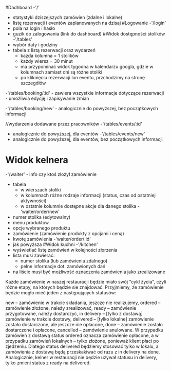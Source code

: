 #Dadhboard
-'/'
  - statystyki dziszejszych zamówien (zdalne i lokalne)
  - listę rezerwacji i eventów zaplanowanych na dzisaj
#Logowanie
-'/login'
  - pola na login i hasło
  - guzik do zalogowania (link do dashboard)
#Widok dostępności stolików
-'/tables'
  - wybór daty i godziny
  - tabela z listą rezerwacji oraz wydarzeń
    - każda kolumna = 1 stolików
    - każdy wiersz = 30 minut
    - ma przypominać widok tygodna w kalendarzu googla, gdzie w kolumnach zamiast dni są różne stoliki
    - po kliknięciu rezerwacji lun eventu, przchodzimy na stronę szczegółów

-'/tables/booking/:id'
    - zawiera wszystkie informacje dotyczące rezerwacji
    - umożliwia edycję i zapisywanie zmian

-'/tables/booking/new'
    - analogicznie do powyższej, bez początkowych informacji

//wydarzenia dodawane przez pracowników
-'/tables/events/:id'  
  - analogicznie do powyższej, dla eventów
-'/tables/events/new'  
  - analogicznie do powyższej, dla eventów, bez początkowych informacji
# Widok kelnera
-'/waiter'  - info czy ktoś złożył zamówienie
 - tabela
   - w wierszach stoliki
   - w kolumnach różne rodzaje informacji (status, czas od ostatniej aktywności)
   - w ostatnie kolumnie dostępne akcje dla danego stolika
-'waiter/order/new'
  - numer stolika (edytowalny)
  - menu produktów
  - opcje wybranego produktu
  - zamówienie (zamówienie produkty z opcjami i ceną)
  - kwotę zamówienia
-'waiter/order/:id'
 - jak powyższa
#Widok kuchni
-'/kitchen'
  - wyświetlać listę zamówień w kolejności złorzenia
  - lista musi zawierać:
      - numer stolika (lub zamówienia zdalnego)
      - pełne informacje dot. zamówionych dań
  - na liście musi być możliwość oznaczenia zamówienia jako zrealizowane


  Każde zamówienie w naszej restauracji będzie miało swój "cykl życia", czyli różne etapy, na których będzie sie znajdować. Przyjmiemy, że zamówienie będzie mogło mieć jeden z następujących statusów:

  new – zamówienie w trakcie składania, jeszcze nie realizujemy,
  ordered – zamówienie złożone, należy zrealizować,
  ready – zamówienie przygotowane, należy dostarczyć,
  in delivery – [tylko z dostawą] zamówienie w trakcie dostawy,
  delivered – [tylko lokalne] zamówienie zostało dostarczone, ale jeszcze nie opłacone,
  done – zamówienie zostało dostarczone i opłacone,
  cancelled – zamówienie anulowane.
  W przypadku zamówień z dostawą status ordered oznacza zamówienie opłacone, a w przypadku zamówień lokalnych – tylko złożone, ponieważ klient płaci po zjedzeniu. Dlatego status delivered będziemy stosować tylko w lokalu, a zamówienia z dostawą będą przeskakiwać od razu z in delivery na done. Analogicznie, kelner w restauracji nie będzie używał statusu in delivery, tylko zmieni status z ready na delivered.

